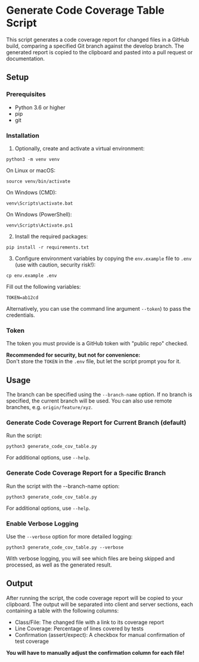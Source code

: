 # Generate Code Coverage Table Script

This script generates a code coverage report for changed files in a GitHub build, comparing a specified Git branch against the develop branch. 
The generated report is copied to the clipboard and pasted into a pull request or documentation.

## Setup

### Prerequisites

- Python 3.6 or higher
- pip
- git

### Installation

1. Optionally, create and activate a virtual environment:
```
python3 -m venv venv
```
On Linux or macOS:
```
source venv/bin/activate
```
On Windows (CMD):
```
venv\Scripts\activate.bat
```
On Windows (PowerShell):
```
venv\Scripts\Activate.ps1
```

2. Install the required packages:
```
pip install -r requirements.txt
```

3. Configure environment variables by copying the `env.example` file to `.env` (use with caution, security risk!):
```
cp env.example .env
```
Fill out the following variables:
```
TOKEN=ab12cd
```

Alternatively, you can use the command line argument `--token`) to pass the credentials.
### Token
The token you must provide is a GitHub token with "public repo" checked.

**Recommended for security, but not for convenience:**  
Don't store the `TOKEN` in the `.env` file, but let the script prompt you for it.

## Usage

The branch can be specified using the `--branch-name` option. If no branch is specified, the current branch will be used.
You can also use remote branches, e.g. `origin/feature/xyz`.

### Generate Code Coverage Report for Current Branch (default)

Run the script:
```
python3 generate_code_cov_table.py
```
For additional options, use `--help`.

### Generate Code Coverage Report for a Specific Branch

Run the script with the --branch-name option:
```
python3 generate_code_cov_table.py
```
For additional options, use `--help`.

### Enable Verbose Logging

Use the `--verbose` option for more detailed logging:
```
python3 generate_code_cov_table.py --verbose
```
With verbose logging, you will see which files are being skipped and processed, as well as the generated result.

## Output

After running the script, the code coverage report will be copied to your clipboard. 
The output will be separated into client and server sections, each containing a table with the following columns:

- Class/File: The changed file with a link to its coverage report
- Line Coverage: Percentage of lines covered by tests
- Confirmation (assert/expect): A checkbox for manual confirmation of test coverage

**You will have to manually adjust the confirmation column for each file!**
